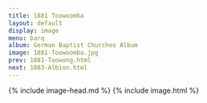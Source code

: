 ```yaml
---
title: 1881 Toowoomba
layout: default
display: image
menu: barq
album: German Baptist Churches Album
image: 1881-Toowoomba.jpg
prev: 1881-Toowong.html
next: 1883-Albion.html
---
```

{% include image-head.md %}
{% include image.html %}